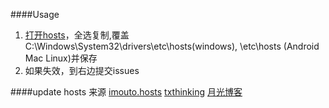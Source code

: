 ﻿####Usage
1. [打开hosts](https://raw.githubusercontent.com/DingSoung/hosts/master/hosts)，全选复制,覆盖C:\Windows\System32\drivers\etc\hosts(windows), \etc\hosts (Android Mac Linux)并保存
2. 如果失效，到右边提交issues

####update
hosts 来源 [imouto.hosts](https://github.com/zxdrive/imouto.host)
[txthinking](https://github.com/txthinking/google-hosts.git)
[月光博客](http://blog.sina.com.cn/s/blog_591839200102v44p.html?tj=1)
